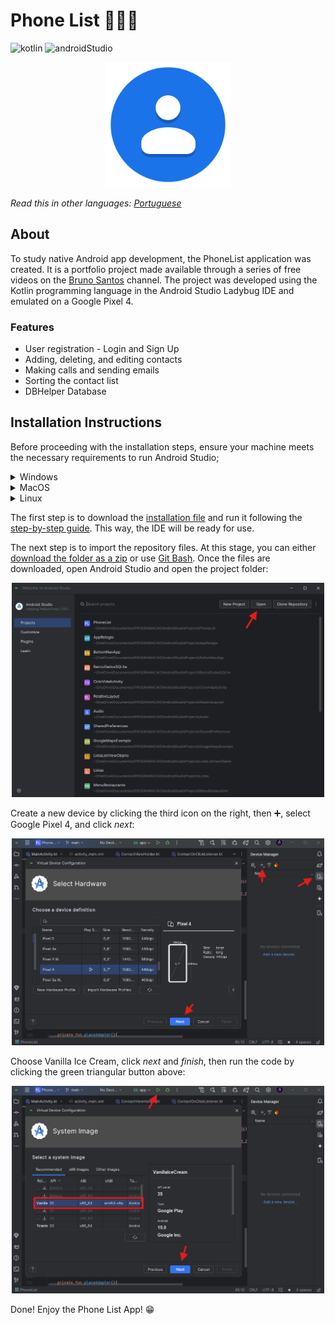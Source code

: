 # Phone List 📱👩‍💻

[KOTLIN_BADGE]: https://img.shields.io/badge/Kotlin-0095D5?&style=for-the-badge&logo=kotlin&logoColor=white
[ANDROID_STUDIO_BADGE]: https://img.shields.io/badge/Android_Studio-3DDC84?style=for-the-badge&logo=android-studio&logoColor=white

![kotlin][KOTLIN_BADGE]
![androidStudio][ANDROID_STUDIO_BADGE]

<p align="center">
    <img src="./.github/contacts.png" width="200px">
</p>

*Read this in other languages: [Portuguese](https://github.com/Augusto-Pedro05/AppPhoneList/blob/main/README-ptBR.md)*

## About

To study native Android app development, the PhoneList application was created. It is a portfolio project made available through a series of free videos on the [Bruno Santos](https://www.youtube.com/@brunofrs7) channel. The project was developed using the Kotlin programming language in the Android Studio Ladybug IDE and emulated on a Google Pixel 4.

### Features
* User registration - Login and Sign Up
* Adding, deleting, and editing contacts
* Making calls and sending emails
* Sorting the contact list
* DBHelper Database

## Installation Instructions
Before proceeding with the installation steps, ensure your machine meets the necessary requirements to run Android Studio;

<details>
  <summary>Windows</summary>
  <ul>
    <li>Microsoft® Windows® 8/10/11 64-bit</li>
    <li>x86_64 CPU architecture; Intel Core second generation or newer or AMD CPU with Windows Hypervisor support</li>
    <li>At least 8 GB of RAM</li>
    <li>Minimum of 8 GB of available disk space (integrated development environment + Android SDK + Android Emulator)</li>
    <li>Minimum screen resolution of 1,280 x 800</li>
  </ul>
</details>
<details>
  <summary>MacOS</summary>
  <ul>
    <li>MacOS® 10.14 (Mojave) or later</li>
    <li>ARM-based chips or Intel Core second generation or later with Hypervisor framework support</li>
    <li>At least 8 GB of RAM</li>
    <li>Minimum of 8 GB of available disk space (integrated development environment + Android SDK + Android Emulator)</li>
    <li>Minimum screen resolution of 1,280 x 800</li>
  </ul>
</details>
<details>
  <summary>Linux</summary>
  <ul>
    <li>Any 64-bit Linux distribution that supports Gnome, KDE, or Unity DE and GNU C Library (glibc) 2.31 or later</li>
    <li>x86_64 CPU architecture, Intel Core second generation or newer AMD processor with AMD Virtualization (AMD-V) and SSSE3 support</li>
    <li>At least 8 GB of RAM</li>
    <li>Minimum of 8 GB of available disk space (integrated development environment + Android SDK + Android Emulator)</li>
    <li>Minimum screen resolution of 1,280 x 800</li>
  </ul>
</details>

The first step is to download the [installation file](https://developer.android.com/studio?hl=en) and run it following the [step-by-step guide](https://developer.android.com/codelabs/basic-android-kotlin-compose-install-android-studio?hl=en). This way, the IDE will be ready for use.

The next step is to import the repository files. At this stage, you can either [download the folder as a zip](https://docs.github.com/en/repositories/working-with-files/using-files/downloading-source-code-archives) or use [Git Bash](https://docs.github.com/en/repositories/creating-and-managing-repositories/cloning-a-repository?tool=cli). Once the files are downloaded, open Android Studio and open the project folder:

<p align="center">
    <img src="./.github/open_project.png" width="500px">
</p>

Create a new device by clicking the third icon on the right, then ➕, select Google Pixel 4, and click *next*:

<p align="center">
    <img src="./.github/create_device.png" width="500px">
</p>

Choose Vanilla Ice Cream, click *next* and *finish*, then run the code by clicking the green triangular button above:
<p align="center">
    <img src="./.github/finish_device_and_run.png" width="500px">
</p>

Done! Enjoy the Phone List App! 😁
